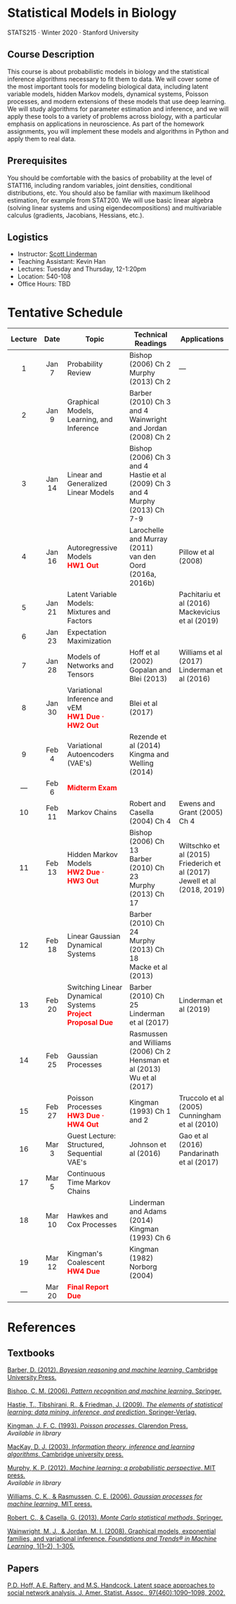 # Statistical Models in Biology

STATS215 	&middot; Winter 2020 &middot; Stanford University

## Course Description
This course is about probabilistic models in biology and the statistical inference algorithms necessary to fit them to data. We will cover some of the most important tools for modeling biological data, including latent variable models, hidden Markov models, dynamical systems, Poisson processes, and modern extensions of these models that use deep learning.  We will study algorithms for parameter estimation and inference, and we will apply these tools to a variety of problems across biology, with a particular emphasis on applications in neuroscience.  As part of the homework assignments, you will implement these models and algorithms in Python and apply them to real data.  

## Prerequisites
You should be comfortable with the basics of probability at the level of STAT116, including random variables, joint densities, conditional distributions, etc.  You should also be familiar with maximum likelihood estimation, for example from STAT200.  We will use basic linear algebra (solving linear systems and using eigendecompositions) and multivariable calculus (gradients, Jacobians, Hessians, etc.). 

## Logistics
 * Instructor: [Scott Linderman](http://slinderman.web.stanford.edu/)
 * Teaching Assistant: Kevin Han 
 * Lectures: Tuesday and Thursday, 12-1:20pm
 * Location: 540-108
 * Office Hours: TBD
 
# Tentative Schedule

| Lecture |  Date  | Topic | Technical Readings | Applications |
| :------:|:------:|-------|--------------------|--------------|
| 1       | Jan 7  | Probability Review | Bishop (2006) Ch 2 <br> Murphy (2013) Ch 2| &mdash; |
| 2       | Jan 9  | Graphical Models, Learning, and Inference | Barber (2010) Ch 3 and 4 <br> Wainwright and Jordan (2008) Ch 2| |
| 3       | Jan 14 | Linear and Generalized Linear Models | Bishop (2006) Ch 3 and 4  <br> Hastie et al (2009) Ch 3 and 4 <br> Murphy (2013) Ch 7-9 | |
| 4       | Jan 16 | Autoregressive Models <br> **<font color="red">HW1 Out</font>** | Larochelle and Murray (2011) <br> van den Oord (2016a, 2016b) | Pillow et al (2008) |
| 5       | Jan 21 | Latent Variable Models: Mixtures and Factors | | Pachitariu et al (2016) <br> Mackevicius et al (2019) |
| 6       | Jan 23 | Expectation Maximization | | |
| 7       | Jan 28 | Models of Networks and Tensors | Hoff et al (2002) <br> Gopalan and Blei (2013) | Williams et al (2017) <br> Linderman et al (2016) |
| 8       | Jan 30 | Variational Inference and vEM <br> **<font color="red">HW1 Due &middot; HW2 Out</font>** | Blei et al (2017) | |
| 9       | Feb 4  | Variational Autoencoders (VAE's) | Rezende et al (2014) <br> Kingma and Welling (2014) | |
| &mdash; | Feb 6  | **<font color="red">Midterm Exam</font>** | | |
| 10      | Feb 11 | Markov Chains | Robert and Casella (2004) Ch 4| Ewens and Grant (2005) Ch 4 |
| 11      | Feb 13 | Hidden Markov Models <br> **<font color="red">HW2 Due &middot; HW3 Out</font>** | Bishop (2006) Ch 13 <br> Barber (2010) Ch 23 <br> Murphy (2013) Ch 17 | Wiltschko et al (2015) <br> Friederich et al (2017) <br> Jewell et al (2018, 2019) |
| 12      | Feb 18 | Linear Gaussian Dynamical Systems | Barber (2010) Ch 24 <br> Murphy (2013) Ch 18 <br> Macke et al (2013) | | 
| 13      | Feb 20 | Switching Linear Dynamical Systems <br> **<font color="red">Project Proposal Due</font>** | Barber (2010) Ch 25 <br>  Linderman et al (2017) | Linderman et al (2019) |
| 14      | Feb 25 | Gaussian Processes | Rasmussen and Williams (2006) Ch 2 <br> Hensman et al (2013) <br> Wu et al (2017) | |
| 15      | Feb 27 | Poisson Processes <br> **<font color="red">HW3 Due &middot; HW4 Out</font>** | Kingman (1993) Ch 1 and 2| Truccolo et al (2005) <br> Cunningham et al (2010) | 
| 16      | Mar 3  | Guest Lecture: Structured, Sequential VAE's | Johnson et al (2016) | Gao et al (2016) <br> Pandarinath  et al (2017) |
| 17      | Mar 5  | Continuous Time Markov Chains | | |
| 18      | Mar 10 | Hawkes and Cox Processes | Linderman and Adams (2014) <br> Kingman (1993) Ch 6 | |
| 19      | Mar 12 | Kingman's Coalescent <br> **<font color="red">HW4 Due</font>** | Kingman (1982) <br> Norborg (2004) | |
| &mdash; | Mar 20 | **<font color="red">Final Report Due</font>** | | |

# References

## Textbooks
[Barber, D. (2012). _Bayesian reasoning and machine learning_. Cambridge University Press.](http://web4.cs.ucl.ac.uk/staff/D.Barber/textbook/090310.pdf)

[Bishop, C. M. (2006). _Pattern recognition and machine learning_. Springer.](https://www.microsoft.com/en-us/research/uploads/prod/2006/01/Bishop-Pattern-Recognition-and-Machine-Learning-2006.pdf)

[Hastie, T., Tibshirani, R., & Friedman, J. (2009). _The elements of statistical learning: data mining, inference, and prediction_. Springer-Verlag.](https://web.stanford.edu/~hastie/ElemStatLearn/)

[Kingman, J. F. C. (1993). _Poisson processes_. Clarendon Press.](https://www.amazon.com/Poisson-Processes-Oxford-Studies-Probability/dp/0198536933) <br>
_Available in library_

[MacKay, D. J. (2003). _Information theory, inference and learning algorithms_. Cambridge university press.](http://www.inference.org.uk/itprnn/book.pdf)

[Murphy, K. P. (2012). _Machine learning: a probabilistic perspective_. MIT press.](https://www.cs.ubc.ca/~murphyk/MLbook/) <br>
_Available in library_

[Williams, C. K., & Rasmussen, C. E. (2006). _Gaussian processes for machine learning_. MIT press.](http://www.gaussianprocess.org/gpml/)

[Robert, C., & Casella, G. (2013). _Monte Carlo statistical methods_. Springer.](https://www.springer.com/gp/book/9780387212395)

[Wainwright, M. J., & Jordan, M. I. (2008). Graphical models, exponential families, and variational inference. _Foundations and Trends® in Machine Learning_, 1(1–2), 1-305.](https://people.eecs.berkeley.edu/~wainwrig/Papers/WaiJor08_FTML.pdf)

## Papers

[P.D. Hoff, A.E. Raftery, and M.S. Handcock. Latent space approaches to social network analysis. J. Amer. Statist. Assoc., 97(460):1090–1098, 2002.](http://www.stat.washington.edu/research/reports/2001/tr399.pdf)
